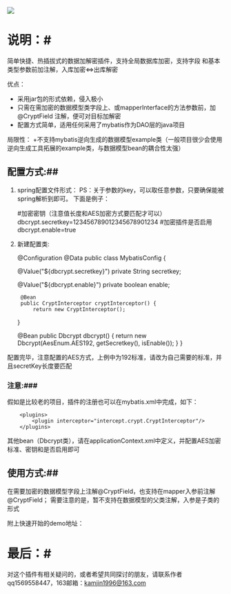![](https://ftp.bmp.ovh/imgs/2019/12/9fdfb3fbd3e6225d.jpeg)


# 说明：#

简单快捷、热插拔式的数据加解密插件，支持全局数据库加密，支持字段 和基本类型参数前加注解，入库加密<=>出库解密

优点：
+ 采用jar包的形式依赖，侵入极小
+ 只需在需加密的数据模型类字段上、或mapperInterface的方法参数前，加@CryptField 注解，便可对目标加解密
+ 配置方式简单，适用任何采用了mybatis作为DAO层的java项目

局限性：
+不支持mybatis逆向生成的数据模型example类（一般项目很少会使用逆向生成工具拓展的example类，与数据模型bean的耦合性太强）

## 配置方式:##

1. spring配置文件形式：
    PS：关于参数的key，可以取任意参数，只要确保能被spring解析到即可。
    下面是例子：
    
      #加密密钥（注意值长度和AES加密方式要匹配才可以）
      dbcrypt.secretkey=123456789012345678901234
      #加密插件是否启用
      dbcrypt.enable=true

2. 新建配置类:

    @Configuration
    @Data
    public class MybatisConfig {

     @Value("${dbcrypt.secretkey}")
     private String secretkey;

     @Value("${dbcrypt.enable}")
     private boolean enable;

        @Bean
        public CryptInterceptor cryptInterceptor() {
            return new CryptInterceptor();
     }

     @Bean
     public Dbcrypt dbcrypt() {
               return new Dbcrypt(AesEnum.AES192, getSecretkey(), isEnable());
     }
    }

配置完毕，注意配置的AES方式，上例中为192标准，请改为自己需要的标准，并且secretKey长度要匹配


### 注意:###
假如是比较老的项目，插件的注册也可以在mybatis.xml中完成，如下：

        <plugins>
            <plugin interceptor="intercept.crypt.CryptInterceptor"/>
        </plugins>

其他bean（Dbcrypt类），请在applicationContext.xml中定义，并配置AES加密标准、密钥和是否启用即可


## 使用方式:##
在需要加密的数据模型字段上注解@CryptField，也支持在mapper入参前注解@CryptField；
需要注意的是，暂不支持在数据模型的父类注解，入参是子类的形式

附上快速开始的demo地址：

# 最后：#
对这个插件有相关疑问的，或者希望共同探讨的朋友，请联系作者qq1569558447，163邮箱：kamjin1996@163.com

